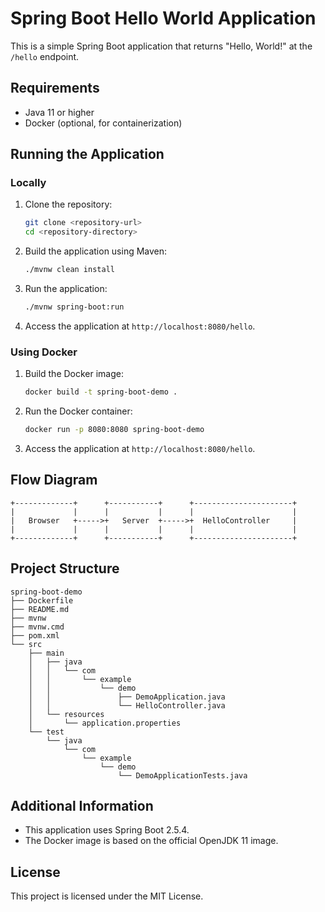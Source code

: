 # Spring Boot Hello World Application

This is a simple Spring Boot application that returns "Hello, World!" at the `/hello` endpoint.

## Requirements

- Java 11 or higher
- Docker (optional, for containerization)

## Running the Application

### Locally

1. Clone the repository:

    ```bash
    git clone <repository-url>
    cd <repository-directory>
    ```

2. Build the application using Maven:

    ```bash
    ./mvnw clean install
    ```

3. Run the application:

    ```bash
    ./mvnw spring-boot:run
    ```

4. Access the application at `http://localhost:8080/hello`.

### Using Docker

1. Build the Docker image:

    ```bash
    docker build -t spring-boot-demo .
    ```

2. Run the Docker container:

    ```bash
    docker run -p 8080:8080 spring-boot-demo
    ```

3. Access the application at `http://localhost:8080/hello`.

## Flow Diagram

```plaintext
+-------------+      +-----------+      +----------------------+
|             |      |           |      |                      |
|   Browser   +----->+   Server  +----->+  HelloController     |
|             |      |           |      |                      |
+-------------+      +-----------+      +----------------------+
```

## Project Structure

```plaintext
spring-boot-demo
├── Dockerfile
├── README.md
├── mvnw
├── mvnw.cmd
├── pom.xml
└── src
    ├── main
    │   ├── java
    │   │   └── com
    │   │       └── example
    │   │           └── demo
    │   │               ├── DemoApplication.java
    │   │               └── HelloController.java
    │   └── resources
    │       └── application.properties
    └── test
        └── java
            └── com
                └── example
                    └── demo
                        └── DemoApplicationTests.java
```

## Additional Information

- This application uses Spring Boot 2.5.4.
- The Docker image is based on the official OpenJDK 11 image.

## License

This project is licensed under the MIT License.
